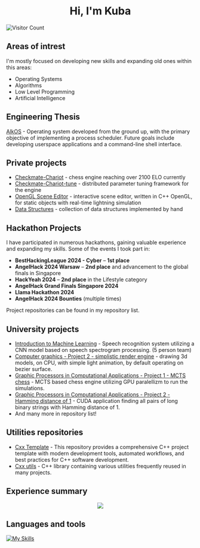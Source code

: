 <h1 align="center"> Hi, I'm Kuba </h1>

![Visitor Count](https://profile-counter.glitch.me/Jlisowskyy/count.svg)

## Areas of intrest

I'm mostly focused on developing new skills and expanding old ones within this areas:
- Operating Systems
- Algorithms 
- Low Level Programming
- Artificial Intelligence

## Engineering Thesis
[AlkOS](https://github.com/Jlisowskyy/AlkOS) - Operating system developed from the ground up, with the primary objective of implementing a process scheduler. Future goals include developing userspace applications and a command-line shell interface.

## Private projects

  - [Checkmate-Chariot](https://github.com/Jlisowskyy/Checkmate-Chariot "Visit the repository") - chess engine reaching over 2100 ELO currently
  - [Checkmate-Chariot-tune](https://github.com/Jlisowskyy/Checkmate-Chariot-Tune "Visit the repository") - distributed parameter tuning framework for the engine
  - [OpenGL Scene Editor](https://github.com/Jlisowskyy/gk_2024_proj4) - interactive scene editor, written in C++ OpenGL, for static objects with real-time lightning simulation
  - [Data Structures](https://github.com/Jlisowskyy/Data-Structures-Collection "Visit the repository") - collection of data structures implemented by hand

## Hackathon Projects  

I have participated in numerous hackathons, gaining valuable experience and expanding my skills. Some of the events I took part in:  

- **BestHackingLeague 2024 - Cyber** – **1st place**  
- **AngelHack 2024 Warsaw** – **2nd place** and advancement to the global finals in Singapore
- **HackYeah 2024** – **2nd place** in the Lifestyle category  
- **AngelHack Grand Finals Singapore 2024**  
- **Llama Hackathon 2024**  
- **AngelHack 2024 Bounties** (multiple times)  

Project repositories can be found in my repository list.

## University projects

- [Introduction to Machine Learning](https://github.com/Jlisowskyy/intro-ml-2024/tree/dev) - Speech recognition system utilizing a CNN model based on speech spectrogram processing. (5 person team)
- [Computer graphics - Project 2 - simplistic render engine](https://github.com/Jlisowskyy/gk_2024_proj_2) - drawing 3d models, on CPU, with simple light animation, by default operating on bezier surface.
- [Graphic Processors in Computational Applications - Project 1 - MCTS chess](https://github.com/Jlisowskyy/CUDA_gpca_proj1) - MCTS based chess engine utilizing GPU paralellizm to run the simulations.
- [Graphic Processors in Computational Applications - Project 2 - Hamming distance of 1](https://github.com/Jlisowskyy/CUDA_gpca_proj2) - CUDA application finding all pairs of long binary strings with Hamming distance of 1.
- And many more in repository list!

## Utilities repositories

- [Cxx Template](https://github.com/Jlisowskyy/cxx_template) - This repository provides a comprehensive C++ project template with modern development tools, automated workflows, and best practices for C++ software development.
- [Cxx utils](https://github.com/Jlisowskyy/cxx_utils) - C++ library containing various utilities frequently reused in many projects.                                                                                                                                                                                                                                                    
## Experience summary

<p align="center">
  <img src="https://github-readme-stats-eosin-one-98.vercel.app/api/top-langs/?username=Jlisowskyy&theme=dark&layout=compact&hide_border=false&count_private=true&hide_title=true" />
</p>

## Languages and tools

[![My Skills](https://skillicons.dev/icons?i=linux,arch,bash,c,cpp,cs,java,cmake,py,fastapi,git,github,html,css,js,nodejs,react,ts,flutter,dart&theme=dark&perline=10)](https://skillicons.dev)
